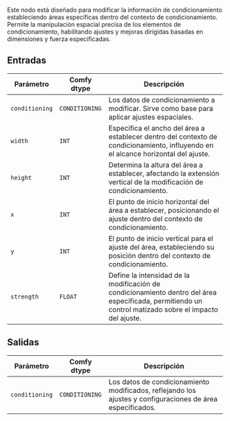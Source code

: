 Este nodo está diseñado para modificar la información de condicionamiento estableciendo áreas específicas dentro del contexto de condicionamiento. Permite la manipulación espacial precisa de los elementos de condicionamiento, habilitando ajustes y mejoras dirigidas basadas en dimensiones y fuerza especificadas.

## Entradas

| Parámetro | Comfy dtype | Descripción |
|-----------|-------------|-------------|
| `conditioning` | `CONDITIONING` | Los datos de condicionamiento a modificar. Sirve como base para aplicar ajustes espaciales. |
| `width`   | `INT`      | Especifica el ancho del área a establecer dentro del contexto de condicionamiento, influyendo en el alcance horizontal del ajuste. |
| `height`  | `INT`      | Determina la altura del área a establecer, afectando la extensión vertical de la modificación de condicionamiento. |
| `x`       | `INT`      | El punto de inicio horizontal del área a establecer, posicionando el ajuste dentro del contexto de condicionamiento. |
| `y`       | `INT`      | El punto de inicio vertical para el ajuste del área, estableciendo su posición dentro del contexto de condicionamiento. |
| `strength`| `FLOAT`    | Define la intensidad de la modificación de condicionamiento dentro del área especificada, permitiendo un control matizado sobre el impacto del ajuste. |

## Salidas

| Parámetro | Comfy dtype | Descripción |
|-----------|-------------|-------------|
| `conditioning` | `CONDITIONING` | Los datos de condicionamiento modificados, reflejando los ajustes y configuraciones de área especificados. |
